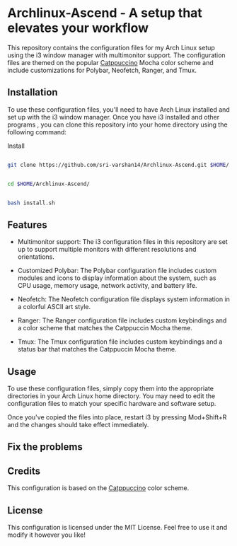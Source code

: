 # Archlinux-Ascend -  A setup that elevates your workflow

This repository contains the configuration files for my Arch Linux setup using the i3 window manager with multimonitor support. The configuration files are themed on the popular [Catppuccino](https://github.com/catppuccin/catppuccin) Mocha color scheme and include customizations for Polybar, Neofetch, Ranger, and Tmux.

## Installation

To use these configuration files, you'll need to have Arch Linux installed and set up with the i3 window manager. Once you have i3 installed and other programs , you can clone this repository into your home directory using the following command:

<detail>
<summary>Install</summary>

```sh

git clone https://github.com/sri-varshan14/Archlinux-Ascend.git $HOME/

```

```sh

cd $HOME/Archlinux-Ascend/

```

```sh

bash install.sh

```
</detail>

## Features

- Multimonitor support: The i3 configuration files in this repository are set up to support multiple monitors with different resolutions and orientations.

- Customized Polybar: The Polybar configuration file includes custom modules and icons to display information about the system, such as CPU usage, memory usage, network activity, and battery life.

- Neofetch: The Neofetch configuration file displays system information in a colorful ASCII art style.

- Ranger: The Ranger configuration file includes custom keybindings and a color scheme that matches the Catppuccin Mocha theme.

- Tmux: The Tmux configuration file includes custom keybindings and a status bar that matches the Catppuccin Mocha theme.

## Usage

To use these configuration files, simply copy them into the appropriate directories in your Arch Linux home directory. You may need to edit the configuration files to match your specific hardware and software setup.

Once you've copied the files into place, restart i3 by pressing Mod+Shift+R and the changes should take effect immediately.

## Fix the problems

## Credits

This configuration is based on the [Catppuccino](https://github.com/catppuccin/catppuccin) color scheme.

## License

This configuration is licensed under the MIT License. Feel free to use it and modify it however you like!
